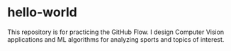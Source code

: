 # hello-world
This repository is for practicing the GitHub Flow.
I design Computer Vision applications and ML algorithms for analyzing sports and topics of interest. 
